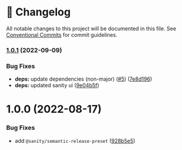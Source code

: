 <!-- markdownlint-disable --><!-- textlint-disable -->

# 📓 Changelog

All notable changes to this project will be documented in this file. See
[Conventional Commits](https://conventionalcommits.org) for commit guidelines.

### [1.0.1](https://github.com/sanity-io/incompatible-plugin/compare/v1.0.0...v1.0.1) (2022-09-09)

### Bug Fixes

- **deps:** update dependencies (non-major) ([#5](https://github.com/sanity-io/incompatible-plugin/issues/5)) ([7e8d196](https://github.com/sanity-io/incompatible-plugin/commit/7e8d1966f4208ca6d7687c7873eea23a8b9fa3ad))
- **deps:** updated sanity ui ([9e04b5f](https://github.com/sanity-io/incompatible-plugin/commit/9e04b5ff3f23a6814a04249dc6c44d83c9bef288))

# 1.0.0 (2022-08-17)

### Bug Fixes

- add `@sanity/semantic-release-preset` ([928b5e5](https://github.com/sanity-io/incompatible-plugin/commit/928b5e57a4ac54f8aaa42b63eab31884b875713a))
